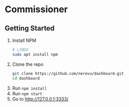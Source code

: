 # Commissioner

## Getting Started
1. Install NPM
    ```bash
    # LINUX
    sudo apt install npm
    ```
2. Clone the repo
    ```bash
    git clone https://github.com/nerevu/dashboard.git
    cd dashboard
    ```
3. Run `npm install`
4. Run `npm start`
5. Go to http://127.0.0.1:3333/
